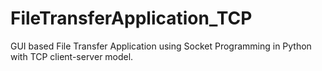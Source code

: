 # FileTransferApplication_TCP
GUI based File Transfer Application using Socket Programming in Python with TCP client-server model.

